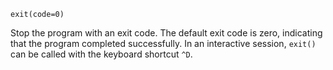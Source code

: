 ```
exit(code=0)
```

Stop the program with an exit code. The default exit code is zero, indicating that the program completed successfully. In an interactive session, `exit()` can be called with the keyboard shortcut `^D`.
